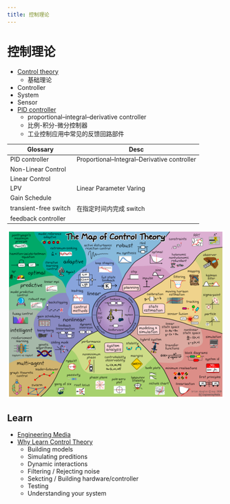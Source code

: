 ```yaml
---
title: 控制理论
---
```


# 控制理论

- [Control theory](https://en.wikipedia.org/wiki/Control_theory)
  - 基础理论
- Controller
- System
- Sensor
- [PID controller](https://en.wikipedia.org/wiki/PID_controller)
  - proportional–integral–derivative controller
  - 比例-积分-微分控制器
  - 工业控制应用中常见的反馈回路部件

| Glossary              | Desc                                        |
| --------------------- | ------------------------------------------- |
| PID controller        | Proportional–Integral–Derivative controller |
| Non-Linear Control    |
| Linear Control        |
| LPV                   | Linear Parameter Varing                     |
| Gain Schedule         |
| transient-free switch | 在指定时间内完成 switch                     |
| feedback controller   |

![](./ControlMap.v4.png)

## Learn

- [Engineering Media](https://engineeringmedia.com/videos)
- [Why Learn Control Theory](https://youtu.be/oBc_BHxw78s)
  - Building models
  - Simulating preditions
  - Dynamic interactions
  - Filtering / Rejecting noise
  - Sekcting / Building hardware/controller
  - Testing
  - Understanding your system
